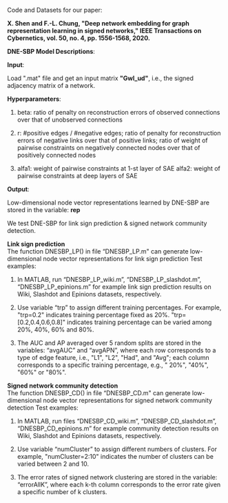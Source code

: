 Code and Datasets for our paper:

**X. Shen and F.-L. Chung, "Deep network embedding for graph representation learning in signed networks," IEEE Transactions on Cybernetics, vol. 50, no. 4, pp. 1556-1568, 2020.**  

<a>

**DNE-SBP Model Descriptions**:
</a>

**Input**:  

Load ".mat" file and get an input matrix **"Gwl_ud"**, i.e., the signed adjacency matrix of a network.

**Hyperparameters**:
1) beta: ratio of penalty on reconstruction errors of observed connections over that of unobserved connections 

2) r: 
   #positive edges / #negative edges; 
   ratio of penalty for reconstruction errors of negative links over that of positive links;
   ratio of weight of pairwise constraints on negatively connected nodes over that of positively connected nodes

3) alfa1: weight of pairwise constraints at 1-st layer of SAE
   alfa2: weight of pairwise constraints at deep layers of SAE

**Output**:  

Low-dimensional node vector representations learned by DNE-SBP are stored in the variable: **rep**  


We test DNE-SBP for link sign prediction & signed network community detection.


**Link sign prediction**  
The function DNESBP_LP() in file “DNESBP_LP.m" can generate low-dimensional node vector representations for link sign prediction
Test examples:

1) In MATLAB, run “DNESBP_LP_wiki.m”, “DNESBP_LP_slashdot.m”, “DNESBP_LP_epinions.m” for example link sign prediction results on Wiki, Slashdot and Epinions datasets, respectively.

2) Use variable “trp” to assign different training percentages. 
   For example, 
   "trp=0.2" indicates training percentage fixed as 20%. 
   "trp=[0.2,0.4,0.6,0.8]" indicates training percentage can be varied among 20%, 40%, 60% and 80%.

3) The AUC and AP averaged over 5 random splits are stored in the variables: “avgAUC” and “avgAPN”, where
   each row corresponds to a type of edge feature, i.e., "L1", "L2", "Had", and "Avg";
   each column corresponds to a specific training percentage, e.g., " 20%", "40%", "60%" or "80%".




**Signed network community detection**  
The function DNESBP_CD() in file “DNESBP_CD.m" can generate low-dimensional node vector representations for signed network community detection
Test examples:

1) In MATLAB, run files “DNESBP_CD_wiki.m”, “DNESBP_CD_slashdot.m”, “DNESBP_CD_epinions.m” for example community detection results on Wiki, Slashdot and Epinions datasets, respectively.

2) Use variable “numCluster” to assign different numbers of clusters. 
   For example, "numCluster=2:10" indicates the number of clusters can be varied between 2 and 10. 

3) The error rates of signed network clustering are stored in the variable: “errorAllK”, where 
   each k-th column corresponds to the error rate given a specific number of k clusters.

